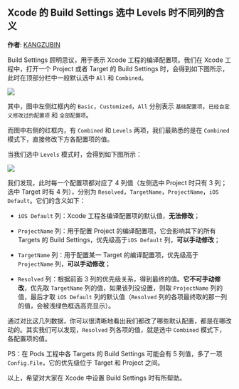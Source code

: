 Xcode 的 Build Settings 选中 Levels 时不同列的含义
--------
**作者**: [KANGZUBIN](https://weibo.com/kangzubin)

Build Settings 顾明思议，用于表示 Xcode 工程的编译配置项。我们在 Xcode 工程中，打开一个 Project 或者 Target 的 Build Settings 时，会得到如下图所示，此时在顶部分栏中一般默认选中 `All` 和 `Combined`。

![](https://github.com/awesome-tips/iOS-Tips/blob/master/images/2018/11/2-1.jpg)

其中，图中左侧红框内的 `Basic`，`Customized`，`All` 分别表示 `基础配置项`，`已经自定义修改过的配置项` 和 `全部配置项`。

而图中右侧的红框内，有 `Combined` 和 `Levels` 两项，我们最熟悉的是在 `Combined` 模式下，直接修改下方各配置项的值。

当我们选中 `Levels` 模式时，会得到如下图所示：

![](https://github.com/awesome-tips/iOS-Tips/blob/master/images/2018/11/2-2.jpg)

我们发现，此时每一个配置项都对应了 4 列值（左侧选中 Project 时只有 3 列；选中 Target 时有 4 列），分别为 `Resolved`，`TargetName`，`ProjectName`，`iOS Default`。它们的含义如下：

* `iOS Default` 列：Xcode 工程各编译配置项的默认值，**无法修改**；

* `ProjectName` 列：用于配置 Project 的编译配置项，它会影响其下的所有 Targets 的 Build Settings，优先级高于`iOS Default` 列，**可以手动修改**；

* `TargetName` 列：用于配置某一 Target 的编译配置项，优先级高于 `ProjectName` 列，**可以手动修改**；

* `Resolved` 列：根据前面 3 列的优先级关系，得到最终的值。**它不可手动修改**，优先取 `TargetName` 列的值，如果该列没设置，则取 `ProjectName` 列的值，最后才取 `iOS Default` 列的默认值（`Resolved` 列的各项最终取的那一列的值，会被浅绿色框选高亮显示）。

通过对比这几列数据，你可以很清晰地看出我们都改了哪些默认配置，都是在哪改动的。其实我们可以发现，`Resolved` 列各项的值，就是选中 `Combined` 模式下，各配置项的值。

PS：在 Pods 工程中各 Targets 的 Build Settings 可能会有 5 列值，多了一项 `Config.File`，它的优先级位于 Target 和 Project 之间。

以上，希望对大家在 Xcode 中设置 Build Settings 时有所帮助。